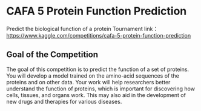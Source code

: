 # CAFA 5 Protein Function Prediction
Predict the biological function of a protein
Tournament link：https://www.kaggle.com/competitions/cafa-5-protein-function-prediction
## Goal of the Competition
The goal of this competition is to predict the function of a set of proteins. You will develop a model trained on the amino-acid sequences of the proteins and on other data. Your work will help researchers better understand the function of proteins, which is important for discovering how cells, tissues, and organs work. This may also aid in the development of new drugs and therapies for various diseases.
